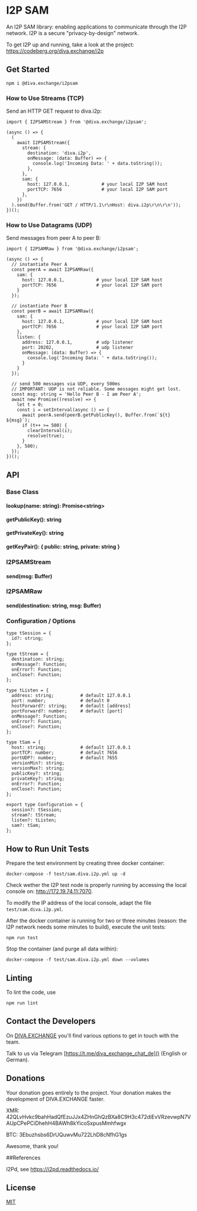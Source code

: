 # I2P SAM

An I2P SAM library: enabling applications to communicate through the I2P network. I2P is a secure "privacy-by-design" network.

To get I2P up and running, take a look at the project: https://codeberg.org/diva.exchange/i2p

## Get Started

`npm i @diva.exchange/i2psam`

### How to Use Streams (TCP)

Send an HTTP GET request to diva.i2p:
```
import { I2PSAMStream } from '@diva.exchange/i2psam';

(async () => {
  (
    await I2PSAMStream({
      stream: {
        destination: 'diva.i2p',
        onMessage: (data: Buffer) => {
          console.log('Incoming Data: ' + data.toString());
        },
      },
      sam: {
        host: 127.0.0.1,            # your local I2P SAM host
        portTCP: 7656               # your local I2P SAM port
      },
    })
  ).send(Buffer.from('GET / HTTP/1.1\r\nHost: diva.i2p\r\n\r\n'));
})();
```

### How to Use Datagrams (UDP)

Send messages from peer A to peer B:

```
import { I2PSAMRaw } from '@diva.exchange/i2psam';

(async () => {
  // instantiate Peer A
  const peerA = await I2PSAMRaw({
    sam: {
      host: 127.0.0.1,            # your local I2P SAM host
      portTCP: 7656               # your local I2P SAM port
    }
  }); 
  
  // instantiate Peer B
  const peerB = await I2PSAMRaw({
    sam: {
      host: 127.0.0.1,            # your local I2P SAM host
      portTCP: 7656               # your local I2P SAM port
    },
    listen: { 
      address: 127.0.0.1,         # udp listener
      port: 20202,                # udp listener
      onMessage: (data: Buffer) => {
        console.log('Incoming Data: ' + data.toString());
      }
    }
  }); 
  
  // send 500 messages via UDP, every 500ms
  // IMPORTANT: UDP is not reliable. Some messages might get lost.
  const msg: string = 'Hello Peer B - I am Peer A';
  await new Promise((resolve) => {
    let t = 0;
    const i = setInterval(async () => {
      await peerA.send(peerB.getPublicKey(), Buffer.from(`${t} ${msg}`);
      if (t++ >= 500) {
        clearInterval(i);
        resolve(true);
      }
    }, 500);
  });
})();
```

## API

### Base Class

#### lookup(name: string): Promise\<string\>

#### getPublicKey(): string

#### getPrivateKey(): string

#### getKeyPair(): { public: string, private: string }


### I2PSAMStream

#### send(msg: Buffer)


### I2PSAMRaw

#### send(destination: string, msg: Buffer)


### Configuration / Options
```
type tSession = {
  id?: string;
};

type tStream = {
  destination: string;
  onMessage?: Function;
  onError?: Function;
  onClose?: Function;
};

type tListen = {
  address: string;          # default 127.0.0.1
  port: number;             # default 0
  hostForward?: string;     # default [address]
  portForward?: number;     # default [port]
  onMessage?: Function;
  onError?: Function;
  onClose?: Function;
};

type tSam = {
  host: string;             # default 127.0.0.1
  portTCP: number;          # default 7656
  portUDP?: number;         # default 7655
  versionMin?: string;
  versionMax?: string;
  publicKey?: string;
  privateKey?: string;
  onError?: Function;
  onClose?: Function;
};

export type Configuration = {
  session?: tSession;
  stream?: tStream;
  listen?: tListen;
  sam?: tSam;
};
```

## How to Run Unit Tests

Prepare the test environment by creating three docker container:

```
docker-compose -f test/sam.diva.i2p.yml up -d
```

Check wether the I2P test node is properly running by accessing the local console on: http://172.19.74.11:7070.

To modify the IP address of the local console, adapt the file `test/sam.diva.i2p.yml`.

After the docker container is running for two or three minutes (reason: the I2P network needs some minutes to build), execute the unit tests:

```
npm run test
```

Stop the container (and purge all data within):
```
docker-compose -f test/sam.diva.i2p.yml down --volumes
```
 

## Linting

To lint the code, use
```
npm run lint
```


## Contact the Developers

On [DIVA.EXCHANGE](https://www.diva.exchange) you'll find various options to get in touch with the team.

Talk to us via Telegram [https://t.me/diva_exchange_chat_de]() (English or German).

## Donations

Your donation goes entirely to the project. Your donation makes the development of DIVA.EXCHANGE faster.

XMR: 42QLvHvkc9bahHadQfEzuJJx4ZHnGhQzBXa8C9H3c472diEvVRzevwpN7VAUpCPePCiDhehH4BAWh8kYicoSxpusMmhfwgx

BTC: 3Ebuzhsbs6DrUQuwvMu722LhD8cNfhG1gs

Awesome, thank you!

##References

I2Pd, see https://i2pd.readthedocs.io/

## License

[MIT](LICENSE)
